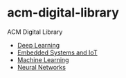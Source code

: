 # acm-digital-library
ACM Digital Library

- [Deep Learning](Deep_Learning/)
- [Embedded Systems and IoT](Embedded_Systems_and_IoT/)
- [Machine Learning](Machine_Learning/)
- [Neural Networks](Neural_Networks/)

